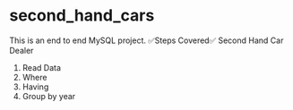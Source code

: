 # second_hand_cars

This is an end to end MySQL project.
✅Steps Covered✅
Second Hand Car Dealer
1. Read Data
2. Where 
3. Having
4. Group by year
